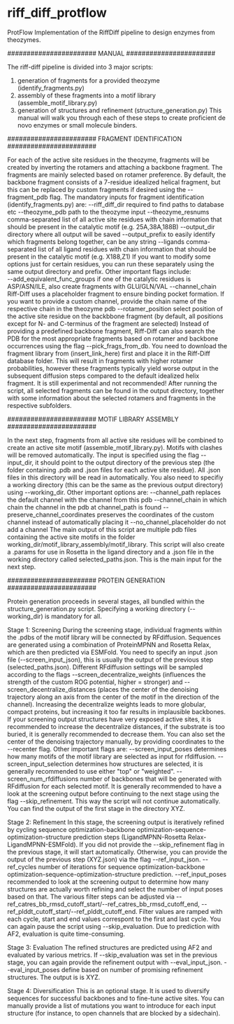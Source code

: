 # riff_diff_protflow
ProtFlow Implementation of the RiffDiff pipeline to design enzymes from theozymes.


####################### MANUAL #######################

The riff-diff pipeline is divided into 3 major scripts:
  1) generation of fragments for a provided theozyme (identify_fragments.py)
  2) assembly of these fragments into a motif library (assemble_motif_library.py)
  3) generation of structures and refinement (structure_generation.py)
This manual will walk you through each of these steps to create proficient de novo enzymes or small molecule binders.

####################### FRAGMENT IDENTIFICATION #######################

For each of the active site residues in the theozyme, fragments will be created by inverting the rotamers and attaching a backbone fragment. The fragments are mainly selected based on rotamer preference.
By default, the backbone fragment consists of a 7-residue idealized helical fragment, but this can be replaced by custom fragments if desired using the --fragment_pdb flag. The mandatory inputs for fragment identification (identify_fragments.py) are:
  --riff_diff_dir                 required to find paths to database etc
  --theozyme_pdb                  path to the theozyme input
  --theozyme_resnums              comma-separated list of all active site residues with chain information that should be present in the catalytic motif (e.g. 25A,38A,188B)
  --output_dir                    directory where all output will be saved
  --output_prefix                 to easily identify which fragments belong together, can be any string
  --ligands                       comma-separated list of all ligand residues with chain information that should be present in the catalytic motif (e.g. X188,Z1)
If you want to modify some options just for certain residues, you can run these separately using the same output directory and prefix.
Other important flags include:  
  --add_equivalent_func_groups    if one of the catalytic residues is ASP/ASN/ILE, also create fragments with GLU/GLN/VAL
  --channel_chain                 Riff-Diff uses a placeholder fragment to ensure binding pocket formation. If you want to provide a custom channel, provide the chain name
                                  of the respective chain in the theozyme pdb
  --rotamer_position              select position of the active site residue on the backbbone fragment (by default, all positions except for N- and C-terminus of the fragment are selected)
Instead of providing a predefined backbone fragment, Riff-Diff can also search the PDB for the most appropriate fragments based on rotamer and backbone occurrences using the flag --pick_frags_from_db. You need to download the fragment library from (insert_link_here) first and place it in the Riff-Diff database folder. This will result in fragments with higher rotamer probabilities, however these fragments typically yield worse output in the subsequent diffusion steps compared to the default idealized helix fragment. It is still experimental and not recommended!
After running the script, all selected fragments can be found in the output directory, together with some information about the selected rotamers and fragments in the respective subfolders.

####################### MOTIF LIBRARY ASSEMBLY #######################

In the next step, fragments from all active site residues will be combined to create an active site motif (assemble_motif_library.py). Motifs with clashes will be removed automatically. The input is specified using the flag --input_dir, it should point to the output directory of the previous step (the folder containing .pdb and .json files for each active site residue). All .json files in this directory will be read in automatically. You also need to specifiy a working directory (this can be the same as the previous output directory) using --working_dir.
Other important options are:
  --channel_path                  replaces the default channel with the channel from this pdb
  --channel_chain                 in which chain the channel in the pdb at channel_path is found
  --preserve_channel_coordinates  preserves the coordinates of the custom channel instead of automatically placing it
  --no_channel_placeholder        do not add a channel
The main output of this script are multiple pdb files containing the active site motifs in the folder working_dir/motif_library_assembly/motif_library. This script will also create a .params for use in Rosetta in the ligand directory and a .json file in the working directory called selected_paths.json. This is the main input for the next step.

####################### PROTEIN GENERATION #######################

Protein generation proceeds in several stages, all bundled within the structure_generation.py script. Specifying a working directory (--working_dir) is mandatory for all.

Stage 1: Screening
During the screening stage, individual fragments within the .pdbs of the motif library will be connected by RFdiffusion. Sequences are generated using a combination of ProteinMPNN and Rosetta Relax, which are then predicted via ESMFold. You need to specify an input .json file (--screen_input_json), this is usually the output of the previous step (selected_paths.json).
Different RFdiffusion settings will be sampled according to the flags --screen_decentralize_weights (influences the strength of the custom ROG potential, higher = stronger) and --screen_decentralize_distances (places the center of the denoising trajectory along an axis from the center of the motif in the direction of the channel). Increasing the decentralize weights leads to more globular, compact proteins, but increasing it too far results in implausible backbones. If your screening output structures have very exposed active sites, it is recommended to increase the decentralize distances, if the substrate is too buried, it is generally recommended to decrease them. You can also set the center of the denoising trajectory manually, by providing coordinates to the --recenter flag.
Other important flags are:
  --screen_input_poses             determines how many motifs of the motif library are selected as input for rfdiffusion.
  --screen_input_selection         determines how structures are selected, it is generally recommended to use either "top" or "weighted".
  --screen_num_rfdiffusions        number of backbones that will be generated with RFdiffusion for each selected motif.
It is generally recommended to have a look at the screening output before continuing to the next stage using the flag --skip_refinement. This way the script will not continue automatically. You can find the output of the first stage in the directory XYZ.

Stage 2: Refinement
In this stage, the screening output is iteratively refined by cycling sequence optimization-backbone optimization-sequence-optimization-structure prediction steps (LigandMPNN-Rosetta Relax-LigandMPNN-ESMFold). If you did not provide the --skip_refinement flag in the previous stage, it will start automatically. Otherwise, you can provide the output of the previous step (XYZ.json) via the flag --ref_input_json.
  --ref_cycles                      number of iterations for sequence optimization-backbone optimization-sequence-optimization-structure prediction.
  --ref_input_poses                 recommended to look at the screening output to determine how many structures are actually worth refining and select the number of input poses based on that.
The various filter steps can be adjusted via --ref_catres_bb_rmsd_cutoff_start/--ref_catres_bb_rmsd_cutoff_end, --ref_plddt_cutoff_start/--ref_plddt_cutoff_end. Filter values are ramped with each cycle, start and end values correspont to the first and last cycle.
You can again pause the script using --skip_evaluation. Due to prediction with AF2, evaluation is quite time-consuming.

Stage 3: Evaluation
The refined structures are predicted using AF2 and evaluated by various metrics. If --skip_evaluation was set in the previous stage, you can again provide the refinement output with --eval_input_json.
  --eval_input_poses                define based on number of promising refinement structures.
The output is is XYZ.

Stage 4: Diversification
This is an optional stage. It is used to diversify sequences for successful backbones and to fine-tune active sites. You can manually provide a list of mutations you want to introduce for each input structure (for instance, to open channels that are blocked by a sidechain).
